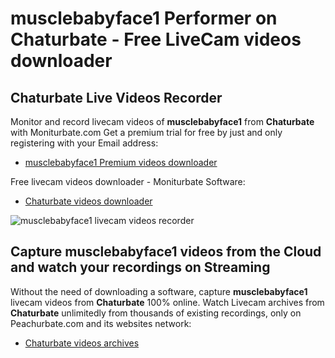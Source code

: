 # musclebabyface1 Performer on Chaturbate - Free LiveCam videos downloader

## Chaturbate Live Videos Recorder

Monitor and record livecam videos of **musclebabyface1** from **Chaturbate** with Moniturbate.com
Get a premium trial for free by just and only registering with your Email address:
* [musclebabyface1 Premium videos downloader](https://moniturbate.com/request-demo-licence-key.html)

Free livecam videos downloader - Moniturbate Software:
* [Chaturbate videos downloader](https://moniturbate.com/moniturbate-download-software.html)

![musclebabyface1 livecam videos recorder](https://peachurnet.com/templates/moniturbate-software.png)


## Capture musclebabyface1 videos from the Cloud and watch your recordings on Streaming

Without the need of downloading a software, capture **musclebabyface1** livecam videos from **Chaturbate** 100% online.
Watch Livecam archives from **Chaturbate** unlimitedly from thousands of existing recordings, only on Peachurbate.com and its websites network:
* [Chaturbate videos archives](https://peachurnet.com/)